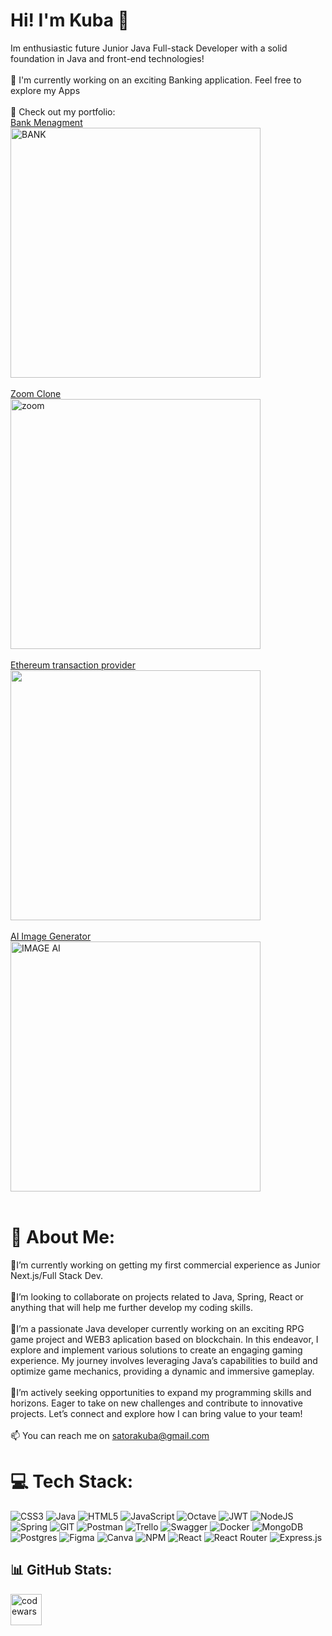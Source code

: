 # Hi! I'm Kuba 👋
Im enthusiastic future Junior Java Full-stack Developer with a solid foundation in Java and front-end technologies!
<br>
<br>
🚀 I'm currently working on an exciting Banking application. Feel free to explore my Apps
<br>
<br>
💫 Check out my portfolio:  
[Bank Menagment](https://banking-menagement.vercel.app/)
<br>
<img src="https://github.com/Satora1/Banking_Menagement/assets/116550178/70e80c6e-b344-4519-b3ea-1b6feeecaa0a" alt="BANK" width="400"><br><br>
[Zoom Clone](https://zoom-clone-one-gilt.vercel.app)
<br>
<img width="400" alt="zoom" src="https://github.com/Satora1/ZoomClone/assets/116550178/406bd6a0-6fc5-4e08-9c99-113d6c788a64"><br><br>
[Ethereum transaction provider](https://web3-project-lovat.vercel.app)
<br>
<img width="400" src="https://github.com/Satora1/Web3_Project/assets/116550178/9df90d22-17bc-41d2-a84f-a2739478b6df"><br><br>
[AI Image Generator](https://ai-image-generator-seven.vercel.app)<br>
<img width="400" alt="IMAGE AI" src="https://github.com/Satora1/Ai_Image_Generator/assets/116550178/20c4451a-3188-4a48-b58a-261fa25693fd">
<br>
<br>
# 💫 About Me:
🔭I’m currently working on getting my first commercial experience as Junior Next.js/Full Stack Dev.<br><br>👯I’m looking to collaborate on projects related to Java, Spring, React or anything that will help me further develop my coding skills.<br><br>🌱I’m a passionate Java developer currently working on an exciting RPG game project and WEB3 aplication based on blockchain. In this endeavor, I explore and implement various solutions to create an engaging gaming experience. My journey involves leveraging Java’s capabilities to build and optimize game mechanics, providing a dynamic and immersive gameplay.<br><br>👥I’m actively seeking opportunities to expand my programming skills and horizons. Eager to take on new challenges and contribute to innovative projects. Let’s connect and explore how I can bring value to your team!<br><br>📫 You can reach me on satorakuba@gmail.com


# 💻 Tech Stack:
![CSS3](https://img.shields.io/badge/css3-%231572B6.svg?style=for-the-badge&logo=css3&logoColor=white) ![Java](https://img.shields.io/badge/java-%23ED8B00.svg?style=for-the-badge&logo=openjdk&logoColor=white) ![HTML5](https://img.shields.io/badge/html5-%23E34F26.svg?style=for-the-badge&logo=html5&logoColor=white) ![JavaScript](https://img.shields.io/badge/javascript-%23323330.svg?style=for-the-badge&logo=javascript&logoColor=%23F7DF1E) ![Octave](https://img.shields.io/badge/OCTAVE-darkblue?style=for-the-badge&logo=octave&logoColor=fcd683) ![JWT](https://img.shields.io/badge/JWT-black?style=for-the-badge&logo=JSON%20web%20tokens) ![NodeJS](https://img.shields.io/badge/node.js-6DA55F?style=for-the-badge&logo=node.js&logoColor=white) ![Spring](https://img.shields.io/badge/spring-%236DB33F.svg?style=for-the-badge&logo=spring&logoColor=white) ![GIT](https://img.shields.io/badge/Git-fc6d26?style=for-the-badge&logo=git&logoColor=white) ![Postman](https://img.shields.io/badge/Postman-FF6C37?style=for-the-badge&logo=postman&logoColor=white) ![Trello](https://img.shields.io/badge/Trello-%23026AA7.svg?style=for-the-badge&logo=Trello&logoColor=white) ![Swagger](https://img.shields.io/badge/-Swagger-%23Clojure?style=for-the-badge&logo=swagger&logoColor=white) ![Docker](https://img.shields.io/badge/docker-%230db7ed.svg?style=for-the-badge&logo=docker&logoColor=white) ![MongoDB](https://img.shields.io/badge/MongoDB-%234ea94b.svg?style=for-the-badge&logo=mongodb&logoColor=white) ![Postgres](https://img.shields.io/badge/postgres-%23316192.svg?style=for-the-badge&logo=postgresql&logoColor=white) ![Figma](https://img.shields.io/badge/figma-%23F24E1E.svg?style=for-the-badge&logo=figma&logoColor=white) ![Canva](https://img.shields.io/badge/Canva-%2300C4CC.svg?style=for-the-badge&logo=Canva&logoColor=white) ![NPM](https://img.shields.io/badge/NPM-%23CB3837.svg?style=for-the-badge&logo=npm&logoColor=white) ![React](https://img.shields.io/badge/react-%2320232a.svg?style=for-the-badge&logo=react&logoColor=%2361DAFB) ![React Router](https://img.shields.io/badge/React_Router-CA4245?style=for-the-badge&logo=react-router&logoColor=white) ![Express.js](https://img.shields.io/badge/express.js-%23404d59.svg?style=for-the-badge&logo=express&logoColor=%2361DAFB)

## 📊 GitHub Stats:
<a  href="https://www.codewars.com/users/Satora1"  title="codewars"><img  src="https://www.codewars.com/users/Satora1/badges/large"  alt="codewars" height="50px"></a>

<!-- Proudly created with GPRM ( https://gprm.itsvg.in ) -->
